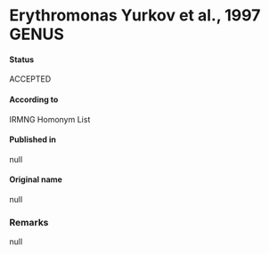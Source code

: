 Erythromonas Yurkov et al., 1997 GENUS
=======

#### Status
ACCEPTED

#### According to
IRMNG Homonym List

#### Published in
null

#### Original name
null

### Remarks
null